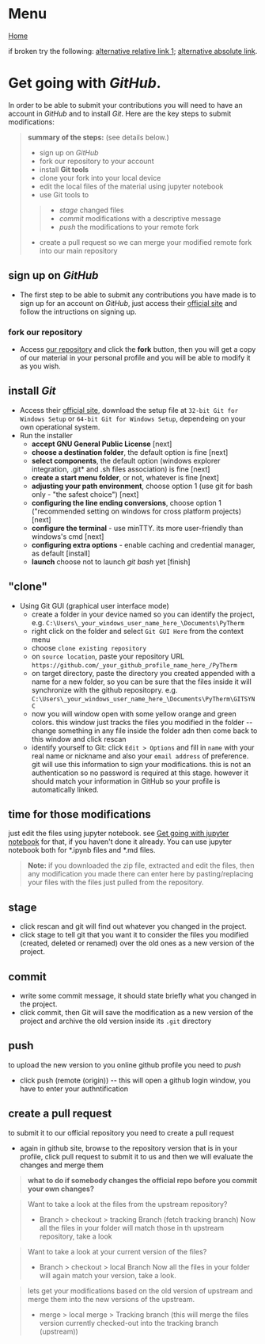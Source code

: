 # Menu

[Home](/pages/enUS/Getting_Involved.md)

if broken try the following:
[alternative relative link 1](/pages/enUS/Getting_Involved);
[alternative absolute link](https://iurisegtovich.github.io/PyTherm-applied-thermodynamics/pages/enUS/Getting_Involved.html).

# Get going with *GitHub*.

In order to be able to submit your contributions you will need to have an account in *GitHub* and to install *Git*. Here are the key steps to submit modifications:

> **summary of the steps:** (see details below.)
>- sign up on *GitHub*
>- fork our repository to your account
>- install **Git tools**
>- clone your fork into your local device
>- edit the local files of the material using jupyter notebook
>- use Git tools to
>>- *stage* changed files
>>- *commit* modifications with a descriptive message
>>- *push* the modifications to your remote fork
>- create a pull request so we can merge your modified remote fork into our main repository

## sign up on *GitHub*

* The first step to be able to submit any contributions you have made is to sign up for an account on *GitHub*, just access their [official site](https://github.com) and follow the intructions on signing up.

### fork our repository

* Access [our repository](https://github.com/iurisegtovich/PyTherm-applied-thermodynamics) and click the **fork** button, then you will get a copy of our material in your personal profile and you will be able to modify it as you wish.

## install *Git*

* Access their [official site](https://git-scm.com/download/win), download the setup file at `32-bit Git for Windows Setup` or `64-bit Git for Windows Setup`, dependeing on your own operational system.
* Run the installer
	* **accept GNU General Public License** [next]
	* **choose a destination folder**, the default option is fine [next]
	* **select components**, the default option (windows explorer integration, .git* and .sh files association) is fine [next]
	* **create a start menu folder**, or not, whatever is fine [next]
	* **adjusting your path environment**, choose option 1 (use git for bash only - "the safest choice") [next]
	* **configuring the line ending conversions**, choose option 1 ("recommended setting on windows for cross platform projects) [next]
	* **configure the terminal** - use minTTY. its more user-friendly than windows's cmd [next]
	* **configuring extra options** - enable caching and credential manager, as default [install]
	* **launch** choose not to launch *git bash* yet [finish]

## "clone"

* Using Git GUI (graphical user interface mode)
	* create a folder in your device named so you can identify the project, e.g. `C:\Users\_your_windows_user_name_here_\Documents\PyTherm`
	* right click on the folder and select `Git GUI Here` from the context menu
	* choose `clone existing repository`
	* on `source location`, paste your repository URL `https://github.com/_your_github_profile_name_here_/PyTherm`
	* on target directory, paste the directory you created appended with a name for a new folder, so you can be sure that the files inside it will synchronize with the github repositopry. e.g. `C:\Users\_your_windows_user_name_here_\Documents\PyTherm\GITSYNC`
	* now you will window open with some yellow orange and green colors. this window just tracks the files you modified in the folder -- change something in any file inside the folder adn then come back to this window and click rescan
	* identify yourself to Git: click `Edit > Options` and fill in `name` with your real name or nickname and also your `email address` of preference. git will use this information to sign your modifications. this is not an authentication so no password is required at this stage. however it should match your information in GitHub so your profile is automatically linked.

## time for those modifications

just edit the files using jupyter notebook. see [Get going with jupyter notebook](https://github.com/iurisegtovich/PyTherm-applied-thermodynamics/blob/master/Getting_started/Get_going_with_Windows/1_Get_going_with_Jupyter_notebook.md) for that, if you haven't done it already. You can use jupyter notebook both for \*.ipynb files and \*.md files.

> **Note:**  if you downloaded the zip file, extracted and edit the files, then any modification you made there can enter here by pasting/replacing your files with the files just pulled from the repository.

## stage
* click rescan and git will find out whatever you changed in the project.
* click stage to tell git that you want it to consider the files you modified (created, deleted or renamed) over the old ones as a new version of the project.

## commit
* write some commit message, it should state briefly what you changed in the project.
* click commit, then Git will save the modification as a new version of the project and archive the old version inside its `.git` directory

## push

to upload the new version to you online github profile you need to *push*
* click push (remote (origin)) -- this will open a github login window, you have to enter your authntification

## create a pull request
to submit it to our official repository you need to create a pull request
* again in github site, browse to the repository version that is in your profile, click pull request to submit it to us and then we will evaluate the changes and merge them

> **what to do if somebody changes the official repo before you commit your own changes?**

> Want to take a look at the files from the upstream repository?
>- Branch > checkout > tracking Branch (fetch tracking branch)
Now all the files in your folder will match those in th upstream repository, take a look

> Want to take a look at your current version of the files?
>- Branch > checkout > local Branch
Now all the files in your folder will again match your version, take a look.

> lets get your modifications based on the old version of upstream and merge them into the new versions of the upstream.
>- merge > local merge > Tracking branch (this will merge the files version currently checked-out into the tracking branch (upstream))
